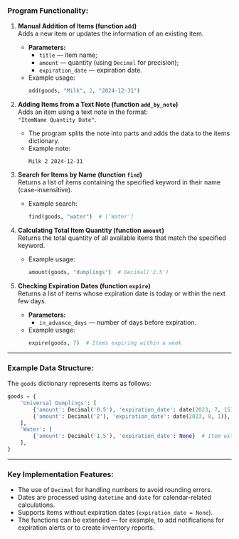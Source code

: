 ### **Program Functionality**:

1. **Manual Addition of Items (function `add`)**  
   Adds a new item or updates the information of an existing item.  
   - **Parameters:**  
     - `title` — item name;  
     - `amount` — quantity (using `Decimal` for precision);  
     - `expiration_date` — expiration date.  
   - Example usage:  
     ```python
     add(goods, "Milk", 2, "2024-12-31")
     ```

2. **Adding Items from a Text Note (function `add_by_note`)**  
   Adds an item using a text note in the format:  
   `"ItemName Quantity Date"`.  
   - The program splits the note into parts and adds the data to the items dictionary.  
   - Example note:  
     ```
     Milk 2 2024-12-31
     ```

3. **Search for Items by Name (function `find`)**  
   Returns a list of items containing the specified keyword in their name (case-insensitive).  
   - Example search:  
     ```python
     find(goods, "water")  # ['Water']
     ```

4. **Calculating Total Item Quantity (function `amount`)**  
   Returns the total quantity of all available items that match the specified keyword.  
   - Example usage:  
     ```python
     amount(goods, "dumplings")  # Decimal('2.5')
     ```

5. **Checking Expiration Dates (function `expire`)**  
   Returns a list of items whose expiration date is today or within the next few days.  
   - **Parameters:**  
     - `in_advance_days` — number of days before expiration.  
   - Example usage:  
     ```python
     expire(goods, 7)  # Items expiring within a week
     ```

---

### **Example Data Structure**:

The `goods` dictionary represents items as follows:  
```python
goods = {
    'Universal Dumplings': [
        {'amount': Decimal('0.5'), 'expiration_date': date(2023, 7, 15)},
        {'amount': Decimal('2'), 'expiration_date': date(2023, 8, 1)},
    ],
    'Water': [
        {'amount': Decimal('1.5'), 'expiration_date': None}  # Item with no expiration date
    ],
}
```

---

### **Key Implementation Features**:  
- The use of `Decimal` for handling numbers to avoid rounding errors.  
- Dates are processed using `datetime` and `date` for calendar-related calculations.  
- Supports items without expiration dates (`expiration_date = None`).  
- The functions can be extended — for example, to add notifications for expiration alerts or to create inventory reports.
